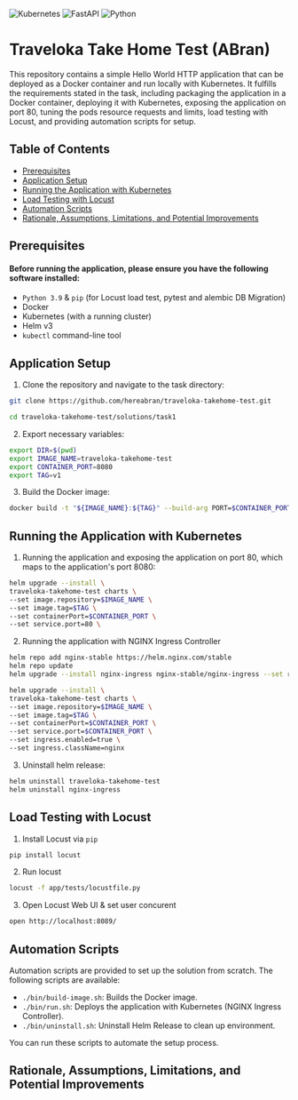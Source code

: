 ![Kubernetes](https://img.shields.io/badge/kubernetes-%23326ce5.svg?style=for-the-badge&logo=kubernetes&logoColor=white)
![FastAPI](https://img.shields.io/badge/FastAPI-005571?style=for-the-badge&logo=fastapi)
![Python](https://img.shields.io/badge/python-3670A0?style=for-the-badge&logo=python&logoColor=ffdd54)

# Traveloka Take Home Test (ABran)

This repository contains a simple Hello World HTTP application that can be deployed as a Docker container and run locally with Kubernetes. It fulfills the requirements stated in the task, including packaging the application in a Docker container, deploying it with Kubernetes, exposing the application on port 80, tuning the pods resource requests and limits, load testing with Locust, and providing automation scripts for setup.

## Table of Contents
- [Prerequisites](#Prerequisites)
- [Application Setup](#Application%20Setup)
- [Running the Application with Kubernetes](#Running%20the%20Application%20with%20Kubernetes)
- [Load Testing with Locust](#Load%20Testing%20with%20Locust)
- [Automation Scripts](#Automation%20Scripts)
- [Rationale, Assumptions, Limitations, and Potential Improvements](#Rationale,%20Assumptions,%20Limitations,%20and%20Potential%20Improvements)

## Prerequisites

#### Before running the application, please ensure you have the following software installed:

- `Python 3.9` & `pip` (for Locust load test, pytest and alembic DB Migration)
- Docker
- Kubernetes (with a running cluster)
- Helm v3
- `kubectl` command-line tool

## Application Setup

1. Clone the repository and navigate to the task directory:
```bash
git clone https://github.com/hereabran/traveloka-takehome-test.git

cd traveloka-takehome-test/solutions/task1
```

2. Export necessary variables:
```bash
export DIR=$(pwd)
export IMAGE_NAME=traveloka-takehome-test
export CONTAINER_PORT=8080
export TAG=v1
```

3. Build the Docker image:
```bash
docker build -t "${IMAGE_NAME}:${TAG}" --build-arg PORT=$CONTAINER_PORT $DIR
```

## Running the Application with Kubernetes

1. Running the application and exposing the application on port 80, which maps to the application's port 8080:
```bash
helm upgrade --install \
traveloka-takehome-test charts \
--set image.repository=$IMAGE_NAME \
--set image.tag=$TAG \
--set containerPort=$CONTAINER_PORT \
--set service.port=80 \
```

2. Running the application with NGINX Ingress Controller
```bash
helm repo add nginx-stable https://helm.nginx.com/stable
helm repo update
helm upgrade --install nginx-ingress nginx-stable/nginx-ingress --set rbac.create=true
```
```bash
helm upgrade --install \
traveloka-takehome-test charts \
--set image.repository=$IMAGE_NAME \
--set image.tag=$TAG \
--set containerPort=$CONTAINER_PORT \
--set service.port=$CONTAINER_PORT \
--set ingress.enabled=true \
--set ingress.className=nginx
```

3. Uninstall helm release:
```bash
helm uninstall traveloka-takehome-test
helm uninstall nginx-ingress
```

## Load Testing with Locust

1. Install Locust via `pip`
```bash
pip install locust
```

2. Run locust
```bash
locust -f app/tests/locustfile.py
```

3. Open Locust Web UI & set user concurent
```bash
open http://localhost:8089/
```

## Automation Scripts

Automation scripts are provided to set up the solution from scratch. The following scripts are available:

- `./bin/build-image.sh`: Builds the Docker image.
- `./bin/run.sh`: Deploys the application with Kubernetes (NGINX Ingress Controller).
- `./bin/uninstall.sh`: Uninstall Helm Release to clean up environment.

You can run these scripts to automate the setup process.

## Rationale, Assumptions, Limitations, and Potential Improvements

